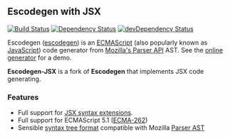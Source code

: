 ## Escodegen with JSX
[![Build Status](https://secure.travis-ci.org/ianhook/escodegen-jsx.svg)](http://travis-ci.org/ianhook/escodegen-jsx)
[![Dependency Status](https://david-dm.org/ianhook/escodegen-jsx.svg)](https://david-dm.org/ianhook/escodegen-jsx)
[![devDependency Status](https://david-dm.org/ianhook/escodegen-jsx/dev-status.svg)](https://david-dm.org/ianhook/escodegen-jsx#info=devDependencies)

Escodegen ([escodegen](http://github.com/estools/escodegen)) is an
[ECMAScript](http://www.ecma-international.org/publications/standards/Ecma-262.htm)
(also popularly known as [JavaScript](http://en.wikipedia.org/wiki/JavaScript))
code generator from [Mozilla's Parser API](https://developer.mozilla.org/en/SpiderMonkey/Parser_API)
AST. See the [online generator](https://estools.github.io/escodegen/demo/index.html)
for a demo.

**Escodegen-JSX** is a fork of **Escodegen** that implements JSX code generating.

### Features
- Full support for [JSX syntax extensions](https://github.com/facebook/jsx).
- Full support for ECMAScript 5.1 ([ECMA-262](http://www.ecma-international.org/publications/standards/Ecma-262.htm))
- Sensible [syntax tree format](https://github.com/facebook/jsx/blob/master/AST.md) compatible with Mozilla
[Parser AST](https://developer.mozilla.org/en/SpiderMonkey/Parser_API)
